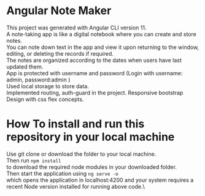 # Angular Note Maker
 
This project was generated with Angular CLI version 11.\
A note-taking app is like a digital notebook where you can create and store notes. \
You can note down text in the app and view it upon returning to the window, editing, or deleting the records if required. \
The notes are organized according to the dates when users have last updated them. \
App is protected with username and password (Login with username: admin, password:admin )\
Used local storage to store data.\
Implemented routing, auth-guard in the project. Responsive bootstrap Design with css flex concepts.


# How To install and run this repository in your local machine

Use git clone or download the folder to your local machine. \
Then run ```npm install ```\
to download the required node modules in your downloaded folder. \
Then start the application using ```ng serve -o ``` \
which opens the application in localhost:4200 and your system requires a recent Node version installed for running above code.\



